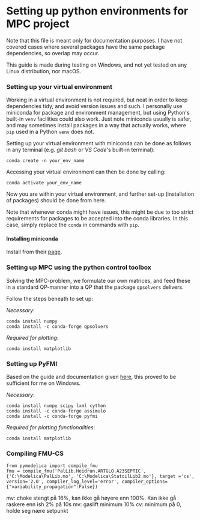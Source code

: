 # Setting up python environments for MPC project
Note that this file is meant only for documentation purposes. I have not covered cases where several packages have the same package dependencies, so overlap may occur.

This guide is made during testing on Windows, and not yet tested on any Linux distribution, nor macOS.

### Setting up your virtual environment
Working in a virtual environment is not required, but neat in order to keep dependencies tidy, and avoid version issues and such.
I personally use miniconda for package and environment management, but using Python's built-in `venv` facilities could also work. Just note miniconda usually is safer, and may sometimes install packages in a way that actually works, where `pip` used in a Python `venv` does not.

Setting up your virtual environment with miniconda can be done as follows in any terminal (e.g. *git bash* or *VS Code*'s built-in terminal):

```
conda create -n your_env_name
```

Accessing your virtual environment can then be done by calling:

```
conda activate your_env_name
```

Now you are within your virtual environment, and further set-up (installation of packages) should be done from here.

Note that whenever conda might have issues, this might be due to too strict requirements for packages to be accepted into the conda libraries. In this case, simply replace the `conda` in commands with `pip`.

#### Installing miniconda
Install from their [page](https://docs.conda.io/en/latest/miniconda.html).

### Setting up MPC using the python control toolbox
Solving the MPC-problem, we formulate our own matrices, and feed these in a standard QP-manner into a QP that the package `qpsolvers` delivers. 

Follow the steps beneath to set up:

*Necessary*:
```
conda install numpy
conda install -c conda-forge qpsolvers
```

*Required for plotting*:
```
conda install matplotlib
```

### Setting up PyFMI
Based on the guide and documentation given [here](https://pypi.org/project/PyFMI/), this proved to be sufficient for me on Windows.

*Necessary*:
```
conda install numpy scipy lxml cython
conda install -c conda-forge assimulo
conda install -c conda-forge pyfmi
```

*Required for plotting functionalities*:
```
conda install matplotlib
```

### Compiling FMU-CS

```
from pymodelica import compile_fmu
fmu = compile_fmu('PalLib.Heidrun.ARTGLO.A23SEPTIC', {'C:\Modelica\PalLib.mo', 'C:\Modelica\StatoilLib2.mo'}, target ='cs', version='2.0', compiler_log_level='error', compiler_options={"variability_propagation":False})
```
mv: choke stengt på 16%, kan ikke gå høyere enn 100%. Kan ikke gå raskere enn ish 2% på 10s
mv: gaslift minimum 10% 
cv: minimum på 0, holde seg nære setpunkt